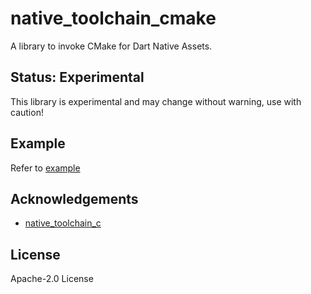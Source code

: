 # native_toolchain_cmake

A library to invoke CMake for Dart Native Assets.

## Status: Experimental

This library is experimental and may change without warning, use with caution!

## Example

Refer to [example](https://github.com/rainyl/native_toolchain_cmake/tree/main/example)

## Acknowledgements

- [native_toolchain_c](https://pub.dev/packages/native_toolchain_c)

## License

Apache-2.0 License
